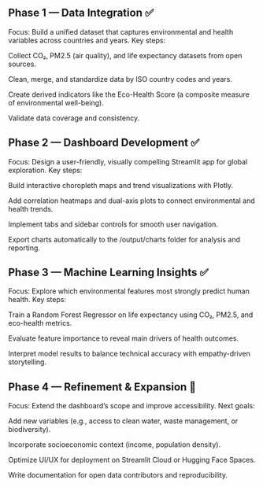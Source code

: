 ## Phase 1 — Data Integration ✅

Focus: Build a unified dataset that captures environmental and health variables across countries and years.
Key steps:

Collect CO₂, PM2.5 (air quality), and life expectancy datasets from open sources.

Clean, merge, and standardize data by ISO country codes and years.

Create derived indicators like the Eco-Health Score (a composite measure of environmental well-being).

Validate data coverage and consistency.

## Phase 2 — Dashboard Development ✅

Focus: Design a user-friendly, visually compelling Streamlit app for global exploration.
Key steps:

Build interactive choropleth maps and trend visualizations with Plotly.

Add correlation heatmaps and dual-axis plots to connect environmental and health trends.

Implement tabs and sidebar controls for smooth user navigation.

Export charts automatically to the /output/charts folder for analysis and reporting.

## Phase 3 — Machine Learning Insights ✅

Focus: Explore which environmental features most strongly predict human health.
Key steps:

Train a Random Forest Regressor on life expectancy using CO₂, PM2.5, and eco-health metrics.

Evaluate feature importance to reveal main drivers of health outcomes.

Interpret model results to balance technical accuracy with empathy-driven storytelling.

## Phase 4 — Refinement & Expansion 🚧

Focus: Extend the dashboard’s scope and improve accessibility.
Next goals:

Add new variables (e.g., access to clean water, waste management, or biodiversity).

Incorporate socioeconomic context (income, population density).

Optimize UI/UX for deployment on Streamlit Cloud or Hugging Face Spaces.

Write documentation for open data contributors and reproducibility.